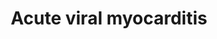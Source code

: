 ---
annotations:
- id: PW:0001037
  parent: disease pathway
  type: Pathway Ontology
  value: myocarditis pathway
- id: PW:0000013
  parent: disease pathway
  type: Pathway Ontology
  value: disease pathway
- id: DOID:934
  parent: disease by infectious agent
  type: Disease Ontology
  value: viral infectious disease
- id: CL:0000746
  parent: native cell
  type: Cell Type Ontology
  value: cardiac muscle cell
- id: PW:0000022
  parent: disease pathway
  type: Pathway Ontology
  value: cardiomyopathy pathway
- id: DOID:820
  parent: cardiovascular system disease
  type: Disease Ontology
  value: myocarditis
authors:
- Olivier.traets
- Fehrhart
- Egonw
- Khanspers
- MaintBot
- Marvin M2
- Eweitz
- Finterly
citedin:
- link: PMC9138293
- link: PMC7561109
description: Viral myocarditis is a rare cardiac disease associated with the inflammation
  and injury of the myocardium. The downstream effects are a product of cooperation
  between viral processes and both the adaptive as innate host's immune response.
  Acute appearance of myocarditis is mostly idiopathic, i.e. of unknown origin. Primarily
  established on clinical observation and limited epidemiologic studies. Most studied
  cases are coxsackie, adeno and human immunodeficiency virus. Grey compartments describe
  extracellular matrix. Direct lines indicate downstream effects and dashed lines
  indicate speculative research.
last-edited: 2022-02-26
organisms:
- Homo sapiens
redirect_from:
- /index.php/Pathway:WP4298
- /instance/WP4298
- /instance/WP4298_rr123508
revision: r123508
schema-jsonld:
- '@context': https://schema.org/
  '@id': https://wikipathways.github.io/pathways/WP4298.html
  '@type': Dataset
  creator:
    '@type': Organization
    name: WikiPathways
  description: Viral myocarditis is a rare cardiac disease associated with the inflammation
    and injury of the myocardium. The downstream effects are a product of cooperation
    between viral processes and both the adaptive as innate host's immune response.
    Acute appearance of myocarditis is mostly idiopathic, i.e. of unknown origin.
    Primarily established on clinical observation and limited epidemiologic studies.
    Most studied cases are coxsackie, adeno and human immunodeficiency virus. Grey
    compartments describe extracellular matrix. Direct lines indicate downstream effects
    and dashed lines indicate speculative research.
  keywords:
  - ABL1
  - ABL2
  - ACTB
  - AIF1
  - AKT1
  - ATF-2
  - BAX
  - BCL2
  - BCL2L1
  - BH3 Bid
  - BNIP2
  - CAAP1
  - CARCXADR
  - CASP2
  - CASP3
  - CASP6
  - CASP7
  - CASP8
  - CASP9
  - CAV1
  - CCND1
  - CCR3
  - CCR5
  - CD4
  - CD40LG
  - CD55
  - CD80
  - CHRAC1
  - CREB1
  - CXCR4
  - CYCS
  - Ca2+
  - Catenin beta-1
  - Cd28
  - DAF
  - DAG1-B
  - DAG1-a
  - DAP5
  - DFFA/ICAD
  - DFFB-45
  - DMD
  - Dystrophin
  - EIF4G1
  - EIF4G2
  - ENDOG
  - Endothelin-1
  - FYN
  - GSK3B
  - HLA-DMA
  - Herbimycin A
  - IFNG
  - IL1
  - IL10
  - IL12A
  - IL12B
  - IL2
  - IL6
  - ILK
  - ITGAL
  - ITGB2
  - JAK1
  - JNK1
  - KRT8
  - LAMA2
  - MAPK1
  - MAPK3
  - MHC-1
  - MMP9
  - MYH6
  - NFKB2
  - NOD2
  - Nitric oxide synthase
  - PABPC1
  - PARP1
  - PIK3
  - PTCRA
  - PYCARD
  - Perforin-1
  - RAC2
  - RAC3
  - RAF-1
  - RASA1
  - SGCA
  - SGCB
  - SGCD
  - SGCG
  - SOCS1
  - SOS1
  - SRC
  - STAT1
  - STAT3
  - TGFB1
  - TICAM1
  - TLR3
  - TLR4
  - TLR5
  - TNF-a
  - TNFRSM5
  - c-Jun
  - cd86
  - ganglioside GM1
  - glycophosphatidylinositol
  - p53
  - prostaglandin E2
  - reactive oxygen species generators
  license: CC0
  name: Acute viral myocarditis
seo: CreativeWork
title: Acute viral myocarditis
wpid: WP4298
---